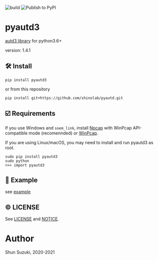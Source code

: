 ![build](https://github.com/shinolab/pyautd/workflows/build/badge.svg)
![Publish to PyPI](https://github.com/shinolab/pyautd/workflows/Publish%20to%20PyPI/badge.svg)

# pyautd3

[autd3 library](https://github.com/shinolab/autd3-library-software) for python3.6+

version: 1.4.1

## :hammer_and_wrench: Install

```
pip install pyautd3
```
or from this repository
```
pip install git+https://github.com/shinolab/pyautd.git
```

## :ballot_box_with_check: Requirements

If you use Windows and `soem_link`, install [Npcap](https://nmap.org/npcap/) with WinPcap API-compatible mode (recomennded) or [WinPcap](https://www.winpcap.org/).

If you are using Linux/macOS, you may need to install and run pyautd3 as root. 
```
sudo pip install pyautd3
sudo python
>>> import pyautd3
``` 

## :beginner: Example

see [example](./example)

## :copyright: LICENSE

See [LICENSE](./LICENSE) and [NOTICE](./NOTICE).

# Author

Shun Suzuki, 2020-2021
